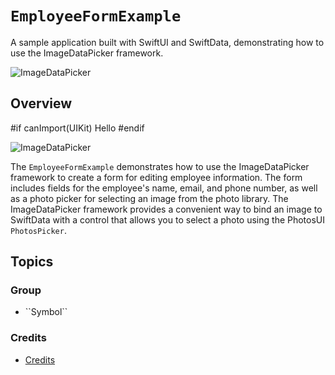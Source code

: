 # ``EmployeeFormExample``

A sample application built with SwiftUI and SwiftData, demonstrating how to use the ImageDataPicker framework.

![ImageDataPicker](Alpha-Doc-Title)

## Overview

#if canImport(UIKit)
Hello
#endif

![ImageDataPicker](ImageDataPicker-Beta-Header)

The ``EmployeeFormExample`` demonstrates how to use the ImageDataPicker framework to create a form for editing employee information. The form includes fields for the employee's name, email, and phone number, as well as a photo picker for selecting an image from the photo library. The ImageDataPicker framework provides a convenient way to bind an image to SwiftData with a control that allows you to select a photo using the PhotosUI `PhotosPicker`.

## Topics

### <!--@START_MENU_TOKEN@-->Group<!--@END_MENU_TOKEN@-->

- <!--@START_MENU_TOKEN@-->``Symbol``<!--@END_MENU_TOKEN@-->

### Credits
- [Credits](Credits.md) 
